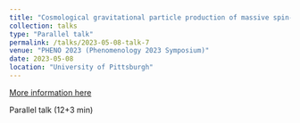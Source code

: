 ```yaml
---
title: "Cosmological gravitational particle production of massive spin-2 particles"
collection: talks
type: "Parallel talk"
permalink: /talks/2023-05-08-talk-7
venue: "PHENO 2023 (Phenomenology 2023 Symposium)"
date: 2023-05-08
location: "University of Pittsburgh"
---
```


[More information here](https://indico.cern.ch/event/1218225/contributions/5383966/)

Parallel talk (12+3 min)
